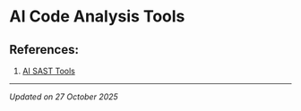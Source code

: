 # AI Code Analysis Tools

## References:

1. [AI SAST Tools](https://joshua.hu/llm-engineer-review-sast-security-ai-tools-pentesters)

***
*Updated on 27 October 2025*
